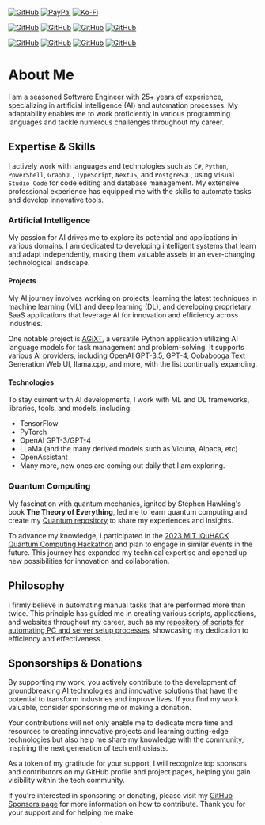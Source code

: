 [![GitHub](https://img.shields.io/badge/GitHub-Sponsor%20Josh%20XT-blue?logo=github&style=plastic)](https://github.com/sponsors/Josh-XT) [![PayPal](https://img.shields.io/badge/PayPal-Sponsor%20Josh%20XT-blue.svg?logo=paypal&style=plastic)](https://paypal.me/joshxt) [![Ko-Fi](https://img.shields.io/badge/Kofi-Sponsor%20Josh%20XT-blue.svg?logo=kofi&style=plastic)](https://ko-fi.com/joshxt)

[![GitHub](https://img.shields.io/badge/GitHub-Profile-blue?logo=github&style=plastic)](https://github.com/Josh-XT) [![GitHub](https://img.shields.io/badge/GitHub-My%20Setup-blue?logo=github&style=plastic)](https://github.com/Josh-XT/Setup) [![GitHub](https://img.shields.io/badge/GitHub-Quantum%20Tests-blue?logo=github&style=plastic)](https://github.com/Josh-XT/Quantum) [![GitHub](https://img.shields.io/badge/GitHub-ezsession-blue?logo=github&style=plastic)](https://github.com/Josh-XT/ezsession) 

[![GitHub](https://img.shields.io/badge/GitHub-AGiXT%20Core-blue?logo=github&style=plastic)](https://github.com/Josh-XT/AGiXT) [![GitHub](https://img.shields.io/badge/GitHub-AGiXT%20Hub-blue?logo=github&style=plastic)](https://github.com/AGiXT/hub) [![GitHub](https://img.shields.io/badge/GitHub-AGiXT%20Python%20SDK-blue?logo=github&style=plastic)](https://github.com/AGiXT/python-sdk) [![GitHub](https://img.shields.io/badge/GitHub-AGiXT%20Streamlit%20Web%20UI-blue?logo=github&style=plastic)](https://github.com/AGiXT/streamlit)

# About Me

I am a seasoned Software Engineer with 25+ years of experience, specializing in artificial intelligence (AI) and automation processes. My adaptability enables me to work proficiently in various programming languages and tackle numerous challenges throughout my career.

## Expertise & Skills

I actively work with languages and technologies such as `C#`, `Python`, `PowerShell`, `GraphQL`, `TypeScript`, `NextJS`, and `PostgreSQL`, using `Visual Studio Code` for code editing and database management. My extensive professional experience has equipped me with the skills to automate tasks and develop innovative tools.

### Artificial Intelligence

My passion for AI drives me to explore its potential and applications in various domains. I am dedicated to developing intelligent systems that learn and adapt independently, making them valuable assets in an ever-changing technological landscape.

#### Projects

My AI journey involves working on projects, learning the latest techniques in machine learning (ML) and deep learning (DL), and developing proprietary SaaS applications that leverage AI for innovation and efficiency across industries.

One notable project is [AGiXT](https://github.com/Josh-XT/AGiXT), a versatile Python application utilizing AI language models for task management and problem-solving. It supports various AI providers, including OpenAI GPT-3.5, GPT-4, Oobabooga Text Generation Web UI, llama.cpp, and more, with the list continually expanding.

#### Technologies

To stay current with AI developments, I work with ML and DL frameworks, libraries, tools, and models, including:
- TensorFlow
- PyTorch
- OpenAI GPT-3/GPT-4
- LLaMa (and the many derived models such as Vicuna, Alpaca, etc)
- OpenAssistant
- Many more, new ones are coming out daily that I am exploring.

### Quantum Computing

My fascination with quantum mechanics, ignited by Stephen Hawking's book **The Theory of Everything**, led me to learn quantum computing and create my [Quantum repository](https://github.com/Josh-XT/Quantum) to share my experiences and insights.

To advance my knowledge, I participated in the [2023 MIT iQuHACK Quantum Computing Hackathon](https://www.iquise.mit.edu/iQuHACK/2023-01-27) and plan to engage in similar events in the future. This journey has expanded my technical expertise and opened up new possibilities for innovation and collaboration.

## Philosophy

I firmly believe in automating manual tasks that are performed more than twice. This principle has guided me in creating various scripts, applications, and websites throughout my career, such as my [repository of scripts for automating PC and server setup processes](https://github.com/Josh-XT/Setup), showcasing my dedication to efficiency and effectiveness.

## Sponsorships & Donations

By supporting my work, you actively contribute to the development of groundbreaking AI technologies and innovative solutions that have the potential to transform industries and improve lives. If you find my work valuable, consider sponsoring me or making a donation.

Your contributions will not only enable me to dedicate more time and resources to creating innovative projects and learning cutting-edge technologies but also help me share my knowledge with the community, inspiring the next generation of tech enthusiasts.

As a token of my gratitude for your support, I will recognize top sponsors and contributors on my GitHub profile and project pages, helping you gain visibility within the tech community.

If you're interested in sponsoring or donating, please visit my [GitHub Sponsors page](https://github.com/sponsors/Josh-XT) for more information on how to contribute. Thank you for your support and for helping me make

